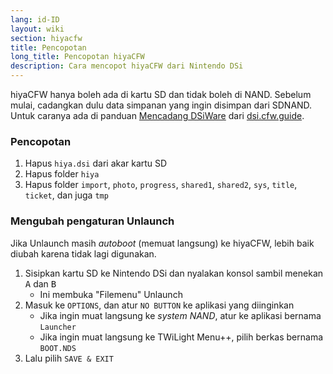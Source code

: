 ```yaml
---
lang: id-ID
layout: wiki
section: hiyacfw
title: Pencopotan
long_title: Pencopotan hiyaCFW
description: Cara mencopot hiyaCFW dari Nintendo DSi
---
```


hiyaCFW hanya boleh ada di kartu SD dan tidak boleh di NAND. Sebelum mulai, cadangkan dulu data simpanan yang ingin disimpan dari SDNAND. Untuk caranya ada di panduan [Mencadang DSiWare](https://dsi.cfw.guide/dsiware-backups.html) dari [dsi.cfw.guide](https://dsi.cfw.guide).

### Pencopotan
1. Hapus `hiya.dsi` dari akar kartu SD
1. Hapus folder `hiya`
1. Hapus folder `import`, `photo`, `progress`, `shared1`, `shared2`, `sys`, `title`, `ticket`, dan juga `tmp`

### Mengubah pengaturan Unlaunch

Jika Unlaunch masih *autoboot* (memuat langsung) ke hiyaCFW, lebih baik diubah karena tidak lagi digunakan.

1. Sisipkan kartu SD ke Nintendo DSi dan nyalakan konsol sambil menekan <kbd class="face">A</kbd> dan <kbd class="face">B</kbd>
    - Ini membuka "Filemenu" Unlaunch
1. Masuk ke `OPTIONS`, dan atur `NO BUTTON` ke aplikasi yang diinginkan
    - Jika ingin muat langsung ke *system NAND*, atur ke aplikasi bernama `Launcher`
    - Jika ingin muat langsung ke TWiLight Menu++, pilih berkas bernama `BOOT.NDS`
1. Lalu pilih `SAVE & EXIT`
